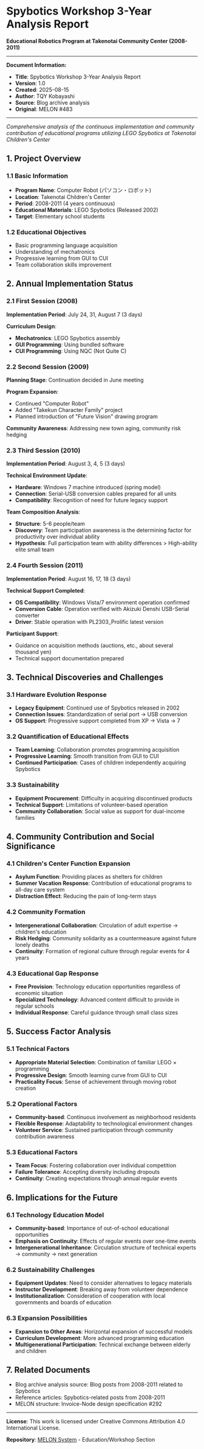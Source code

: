 # Spybotics Workshop 3-Year Analysis Report

**Educational Robotics Program at Takenotai Community Center (2008-2011)**

---

**Document Information:**
- **Title**: Spybotics Workshop 3-Year Analysis Report
- **Version**: 1.0
- **Created**: 2025-08-15
- **Author**: TQY Kobayashi
- **Source**: Blog archive analysis
- **Original**: MELON #483

---

*Comprehensive analysis of the continuous implementation and community contribution of educational programs utilizing LEGO Spybotics at Takenotai Children's Center*

## 1. Project Overview

### 1.1 Basic Information
- **Program Name**: Computer Robot (パソコン・ロボット)
- **Location**: Takenotai Children's Center
- **Period**: 2008-2011 (4 years continuous)
- **Educational Materials**: LEGO Spybotics (Released 2002)
- **Target**: Elementary school students

### 1.2 Educational Objectives
- Basic programming language acquisition
- Understanding of mechatronics
- Progressive learning from GUI to CUI
- Team collaboration skills improvement

## 2. Annual Implementation Status

### 2.1 First Session (2008)
**Implementation Period**: July 24, 31, August 7 (3 days)

**Curriculum Design**:
- **Mechatronics**: LEGO Spybotics assembly
- **GUI Programming**: Using bundled software
- **CUI Programming**: Using NQC (Not Quite C)

### 2.2 Second Session (2009)
**Planning Stage**: Continuation decided in June meeting

**Program Expansion**:
- Continued "Computer Robot"
- Added "Takekun Character Family" project
- Planned introduction of "Future Vision" drawing program

**Community Awareness**: Addressing new town aging, community risk hedging

### 2.3 Third Session (2010)
**Implementation Period**: August 3, 4, 5 (3 days)

**Technical Environment Update**:
- **Hardware**: Windows 7 machine introduced (spring model)
- **Connection**: Serial-USB conversion cables prepared for all units
- **Compatibility**: Recognition of need for future legacy support

**Team Composition Analysis**:
- **Structure**: 5-6 people/team
- **Discovery**: Team participation awareness is the determining factor for productivity over individual ability
- **Hypothesis**: Full participation team with ability differences > High-ability elite small team

### 2.4 Fourth Session (2011)
**Implementation Period**: August 16, 17, 18 (3 days)

**Technical Support Completed**:
- **OS Compatibility**: Windows Vista/7 environment operation confirmed
- **Conversion Cable**: Operation verified with Akizuki Denshi USB-Serial converter
- **Driver**: Stable operation with PL2303_Prolific latest version

**Participant Support**:
- Guidance on acquisition methods (auctions, etc., about several thousand yen)
- Technical support documentation prepared

## 3. Technical Discoveries and Challenges

### 3.1 Hardware Evolution Response
- **Legacy Equipment**: Continued use of Spybotics released in 2002
- **Connection Issues**: Standardization of serial port → USB conversion
- **OS Support**: Progressive support completed from XP → Vista → 7

### 3.2 Quantification of Educational Effects
- **Team Learning**: Collaboration promotes programming acquisition
- **Progressive Learning**: Smooth transition from GUI to CUI
- **Continued Participation**: Cases of children independently acquiring Spybotics

### 3.3 Sustainability
- **Equipment Procurement**: Difficulty in acquiring discontinued products
- **Technical Support**: Limitations of volunteer-based operation
- **Community Collaboration**: Social value as support for dual-income families

## 4. Community Contribution and Social Significance

### 4.1 Children's Center Function Expansion
- **Asylum Function**: Providing places as shelters for children
- **Summer Vacation Response**: Contribution of educational programs to all-day care system
- **Distraction Effect**: Reducing the pain of long-term stays

### 4.2 Community Formation
- **Intergenerational Collaboration**: Circulation of adult expertise → children's education
- **Risk Hedging**: Community solidarity as a countermeasure against future lonely deaths
- **Continuity**: Formation of regional culture through regular events for 4 years

### 4.3 Educational Gap Response
- **Free Provision**: Technology education opportunities regardless of economic situation
- **Specialized Technology**: Advanced content difficult to provide in regular schools
- **Individual Response**: Careful guidance through small class sizes

## 5. Success Factor Analysis

### 5.1 Technical Factors
- **Appropriate Material Selection**: Combination of familiar LEGO × programming
- **Progressive Design**: Smooth learning curve from GUI to CUI
- **Practicality Focus**: Sense of achievement through moving robot creation

### 5.2 Operational Factors
- **Community-based**: Continuous involvement as neighborhood residents
- **Flexible Response**: Adaptability to technological environment changes
- **Volunteer Service**: Sustained participation through community contribution awareness

### 5.3 Educational Factors
- **Team Focus**: Fostering collaboration over individual competition
- **Failure Tolerance**: Accepting diversity including dropouts
- **Continuity**: Creating expectations through annual regular events

## 6. Implications for the Future

### 6.1 Technology Education Model
- **Community-based**: Importance of out-of-school educational opportunities
- **Emphasis on Continuity**: Effects of regular events over one-time events
- **Intergenerational Inheritance**: Circulation structure of technical experts → community → next generation

### 6.2 Sustainability Challenges
- **Equipment Updates**: Need to consider alternatives to legacy materials
- **Instructor Development**: Breaking away from volunteer dependence
- **Institutionalization**: Consideration of cooperation with local governments and boards of education

### 6.3 Expansion Possibilities
- **Expansion to Other Areas**: Horizontal expansion of successful models
- **Curriculum Development**: More advanced programming education
- **Multigenerational Participation**: Technical exchange between elderly and children

## 7. Related Documents
- Blog archive analysis source: Blog posts from 2008-2011 related to Spybotics
- Reference articles: Spybotics-related posts from 2008-2011
- MELON structure: Invoice-Node design specification #292

---

**License**: This work is licensed under Creative Commons Attribution 4.0 International License.

**Repository**: [MELON System](https://github.com/tqy20/melon) - Education/Workshop Section
